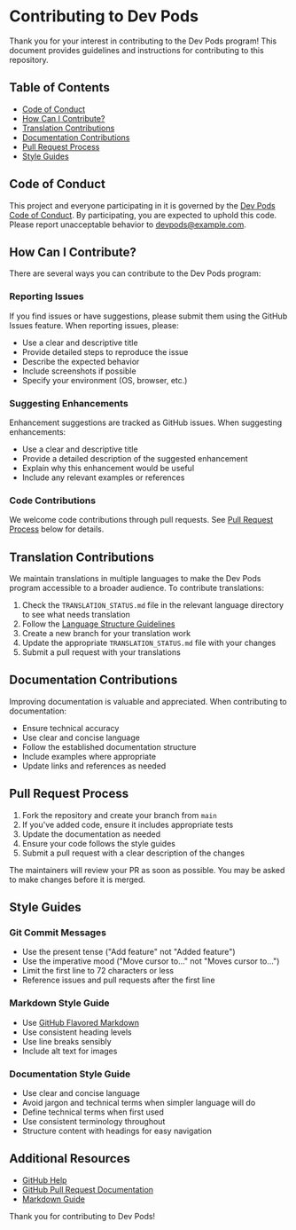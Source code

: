 # Contributing to Dev Pods

Thank you for your interest in contributing to the Dev Pods program! This document provides guidelines and instructions for contributing to this repository.

## Table of Contents

- [Code of Conduct](#code-of-conduct)
- [How Can I Contribute?](#how-can-i-contribute)
- [Translation Contributions](#translation-contributions)
- [Documentation Contributions](#documentation-contributions)
- [Pull Request Process](#pull-request-process)
- [Style Guides](#style-guides)

## Code of Conduct

This project and everyone participating in it is governed by the [Dev Pods Code of Conduct](CODE_OF_CONDUCT.md). By participating, you are expected to uphold this code. Please report unacceptable behavior to devpods@example.com.

## How Can I Contribute?

There are several ways you can contribute to the Dev Pods program:

### Reporting Issues

If you find issues or have suggestions, please submit them using the GitHub Issues feature. When reporting issues, please:

- Use a clear and descriptive title
- Provide detailed steps to reproduce the issue
- Describe the expected behavior
- Include screenshots if possible
- Specify your environment (OS, browser, etc.)

### Suggesting Enhancements

Enhancement suggestions are tracked as GitHub issues. When suggesting enhancements:

- Use a clear and descriptive title
- Provide a detailed description of the suggested enhancement
- Explain why this enhancement would be useful
- Include any relevant examples or references

### Code Contributions

We welcome code contributions through pull requests. See [Pull Request Process](#pull-request-process) below for details.

## Translation Contributions

We maintain translations in multiple languages to make the Dev Pods program accessible to a broader audience. To contribute translations:

1. Check the `TRANSLATION_STATUS.md` file in the relevant language directory to see what needs translation
2. Follow the [Language Structure Guidelines](LANGUAGE_STRUCTURE.md)
3. Create a new branch for your translation work
4. Update the appropriate `TRANSLATION_STATUS.md` file with your changes
5. Submit a pull request with your translations

## Documentation Contributions

Improving documentation is valuable and appreciated. When contributing to documentation:

- Ensure technical accuracy
- Use clear and concise language
- Follow the established documentation structure
- Include examples where appropriate
- Update links and references as needed

## Pull Request Process

1. Fork the repository and create your branch from `main`
2. If you've added code, ensure it includes appropriate tests
3. Update the documentation as needed
4. Ensure your code follows the style guides
5. Submit a pull request with a clear description of the changes

The maintainers will review your PR as soon as possible. You may be asked to make changes before it is merged.

## Style Guides

### Git Commit Messages

- Use the present tense ("Add feature" not "Added feature")
- Use the imperative mood ("Move cursor to..." not "Moves cursor to...")
- Limit the first line to 72 characters or less
- Reference issues and pull requests after the first line

### Markdown Style Guide

- Use [GitHub Flavored Markdown](https://guides.github.com/features/mastering-markdown/)
- Use consistent heading levels
- Use line breaks sensibly
- Include alt text for images

### Documentation Style Guide

- Use clear and concise language
- Avoid jargon and technical terms when simpler language will do
- Define technical terms when first used
- Use consistent terminology throughout
- Structure content with headings for easy navigation

## Additional Resources

- [GitHub Help](https://help.github.com)
- [GitHub Pull Request Documentation](https://help.github.com/articles/about-pull-requests/)
- [Markdown Guide](https://www.markdownguide.org/)

Thank you for contributing to Dev Pods!
